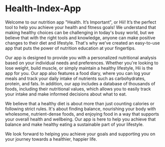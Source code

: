 # Health-Index-App

Welcome to our nutrition app "Health. It’s Important", or Hii! It’s the perfect tool to help you achieve your health and fitness goals! We understand that making healthy choices can be challenging in today's busy world, but we believe that with the right tools and knowledge, anyone can make positive changes to their diet and lifestyle. That's why we've created an easy-to-use app that puts the power of nutrition education at your fingertips.

Our app is designed to provide you with a personalized nutritional analysis based on your individual needs and preferences. Whether you're looking to lose weight, build muscle, or simply maintain a healthy lifestyle, Hii is the app for you. Our app also features a food diary, where you can log your meals and track your daily intake of nutrients such as carbohydrates, protein, and fats. In addition, our app includes a database of thousands of foods, including their nutritional values, which allows you to easily track your intake and make informed decisions about what to eat.

We believe that a healthy diet is about more than just counting calories or following strict rules. It's about finding balance, nourishing your body with wholesome, nutrient-dense foods, and enjoying food in a way that supports your overall health and wellbeing. Our app is here to help you achieve that balance and make healthy eating a sustainable part of your lifestyle.

We look forward to helping you achieve your goals and supporting you on your journey towards a healthier, happier life.
